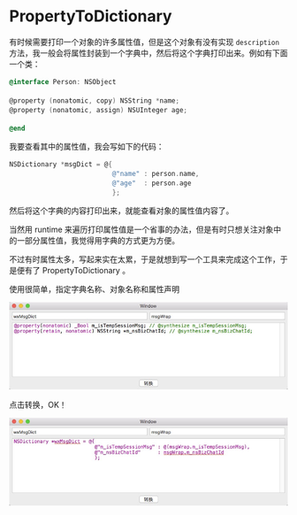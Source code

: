 # PropertyToDictionary

有时候需要打印一个对象的许多属性值，但是这个对象有没有实现 `description` 方法，我一般会将属性封装到一个字典中，然后将这个字典打印出来。例如有下面一个类：

```objective-c
@interface Person: NSObject

@property (nonatomic, copy) NSString *name;
@property (nonatomic, assign) NSUInteger age;

@end

```

我要查看其中的属性值，我会写如下的代码：

```objective-c
NSDictionary *msgDict = @{
                          @"name" : person.name,
                          @"age"  : person.age
                          };
```

然后将这个字典的内容打印出来，就能查看对象的属性值内容了。

当然用 runtime 来遍历打印属性值是一个省事的办法，但是有时只想关注对象中的一部分属性值，我觉得用字典的方式更为方便。

不过有时属性太多，写起来实在太累，于是就想到写一个工具来完成这个工作，于是便有了 PropertyToDictionary 。

使用很简单，指定字典名称、对象名称和属性声明

![](https://github.com/dragonsun7/PropertyToDictionary/blob/master/1.png?raw=true)

点击转换，OK！

![](https://github.com/dragonsun7/PropertyToDictionary/blob/master/2.png?raw=true)

